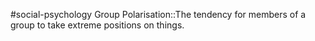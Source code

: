 #social-psychology 
Group Polarisation::The tendency for members of a group to take extreme positions on things.
<!--SR:!2023-11-08,3,250-->